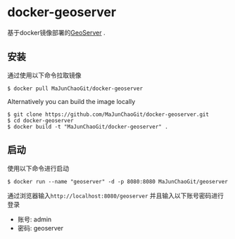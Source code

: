 # docker-geoserver

基于docker镜像部署的[GeoServer](http://geoserver.org/) .



## 安装

通过使用以下命令拉取镜像

```shell
$ docker pull MaJunChaoGit/docker-geoserver
```

Alternatively you can build the image locally

```
$ git clone https://github.com/MaJunChaoGit/docker-geoserver.git
$ cd docker-geoserver
$ docker build -t "MaJunChaoGit/docker-geoserver" .
```

## 启动

使用以下命令进行启动

```
$ docker run --name "geoserver" -d -p 8080:8080 MaJunChaoGit/geoserver
```

通过浏览器输入`http://localhost:8080/geoserver` 并且输入以下账号密码进行登录

- 账号: admin
- 密码: geoserver

